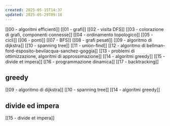 ```yaml
---
created: 2025-05-15T14:37
updated: 2025-05-29T09:18
---
```

[[00 - algoritmi efficienti]]
[[01 - grafi]]
[[02 - visita DFS]]
[[03 - colorazione di grafi, componenti connesse]]
[[04 - ordinamento topologico]]
[[05 - cicli]]
[[06 - ponti]]
[[07 - BFS]]
[[08 - grafi pesati]]
[[09 - algoritmo di dijkstra]]
[[10 - spanning tree]]
[[11 - union-find]]
[[12 - algoritmo di bellman-ford-esposito-bevilacqua-sanchez-goggia]]
[[13 - problemi di ottimizzazione, algoritmi di approssimazione]]
[[14 - algoritmi greedy]]
[[15 - divide et impera]]
[[16 - programmazione dinamica]]
[[17 - backtracking]]
## greedy
[[09 - algoritmo di dijkstra]]
[[10 - spanning tree]]
[[14 - algoritmi greedy]]

## divide ed impera
[[15 - divide et impera]]